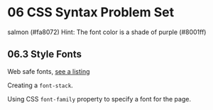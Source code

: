 
# 06 CSS Syntax Problem Set

salmon (#fa8072)
Hint: The font color is a shade of purple (#8001ff)

## 06.3 Style Fonts

Web safe fonts, [see a listing](https://www.cssfontstack.com/)

Creating a `font-stack`.

Using CSS `font-family` property to specify a font for the page.

